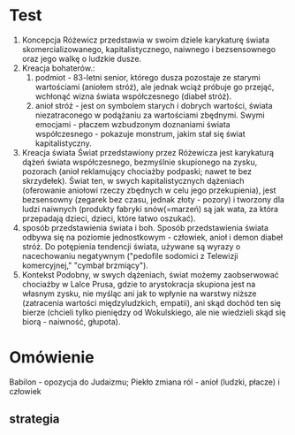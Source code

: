 # Test
1. Koncepcja 
Różewicz przedstawia w swoim dziele karykaturę świata skomercializowanego, kapitalistycznego, naiwnego i bezsensownego oraz jego walkę o ludzkie dusze.
2. Kreacja bohaterów.:
   1. podmiot - 83-letni senior, którego dusza pozostaje ze starymi wartościami (aniołem stróż), ale jednak wciąż próbuje go przejąć, wchłonąć wizna świata współczesnego (diabeł stróż).
   2. anioł stróż - jest on symbolem starych i dobrych wartości, świata niezatraconego w podążaniu za wartościami zbędnymi. Swymi emocjami - płaczem wzbudzonym doznaniami świata współczesnego - pokazuje monstrum, jakim stał się świat kapitalistyczny.
3. Kreacja świata
    Świat przedstawiony przez Różewicza jest karykaturą dążeń świata współczesnego, bezmyślnie skupionego na zysku, pozorach (anioł reklamujący chociażby podpaski; nawet te bez skrzydełek). Świat ten, w swych kapitalistycznych dążeniach (oferowanie aniołowi rzeczy zbędnych w celu jego przekupienia), jest bezsensowny (zegarek bez czasu, jednak złoty - pozory) i tworzony dla ludzi naiwnych (produkty fabryki snów(=marzeń) są jak wata, za która przepadają dzieci, dzieci, które łatwo oszukać).
4. sposób przedstawienia świata i boh.
    Sposób przedstawienia świata odbywa się na poziomie jednostkowym - człowiek, anioł i demon diabeł stróż. Do potępienia tendencji świata, używane są wyrazy o nacechowaniu negatywnym ("pedofile sodomici z Telewizji komercyjnej," "cymbał brzmiący").
5. Kontekst
    Podobny, w swych dążeniach, świat możemy zaobserwować chociażby w Lalce Prusa, gdzie to arystokracja skupiona jest na własnym zysku, nie myśląc ani jak to wpłynie na warstwy niższe (zatracenia wartości międzyludzkich, empatii), ani skąd dochód ten się bierze (chcieli tylko pieniędzy od Wokulskiego, ale nie wiedzieli skąd się biorą - naiwność, głupota).


# Omówienie
Babilon - opozycja do Judaizmu; Piekło
zmiana ról - anioł (ludzki, płacze) i człowiek
## strategia